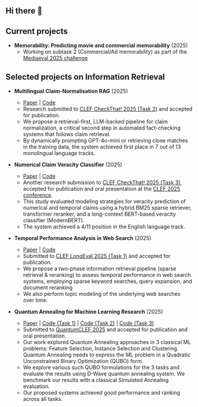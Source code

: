 ## Hi there 👋

<!--
**palexbg/palexbg** is a ✨ _special_ ✨ repository because its `README.md` (this file) appears on your GitHub profile.

Here are some ideas to get you started:

- 🔭 I’m currently working on ...
- 🌱 I’m currently learning ...
- 👯 I’m looking to collaborate on ...
- 🤔 I’m looking for help with ...
- 💬 Ask me about ...
- 📫 How to reach me: ...
- 😄 Pronouns: ...
- ⚡ Fun fact: ...
-->
## Current projects

- **Memorability: Predicting movie and commercial memorability** (2025)
  - Working on subtask 2 (Commercial/Ad memorability) as part of the [Mediaeval 2025 challenge](https://multimediaeval.github.io/editions/2025/tasks/memorability/)

## Selected projects on Information Retrieval

- **Multilingual Claim-Normalisation RAG** (2025)
  - [Paper](https://arxiv.org/abs/2508.17402) | [Code](https://github.com/dsgt-arc/checkthat-2025-claims)
  - Research submitted to [CLEF CheckThat! 2025 (Task 2)](https://checkthat.gitlab.io/clef2025/task2/) and accepted for publication.
  - We propose a retrieval-first, LLM-backed pipeline for claim normalization, a critical second step in automated fact-checking systems that follows claim retrieval. 
  - By dynamically prompting GPT-4o-mini or retrieving close matches in the training data, the system achieved first place in 7 out of 13 monolingual language tracks.

- **Numerical Claim Veracity Classifier** (2025)
  - [Paper](https://arxiv.org/pdf/2507.06195) | [Code](https://github.com/dsgt-arc/checkthat-2025-numerical)
  - Another research submission to [CLEF CheckThat! 2025 (Task 3)](https://checkthat.gitlab.io/clef2025/task3/), accepted for publication and oral presentation at the [CLEF 2025 conference](https://clef2025.clef-initiative.eu/).
  - This study evaluated modeling strategies for veracity prediction of numerical and temporal claims using a hybrid BM25 sparse retriever, transformer reranker, and a long-context BERT-based veracity classifier (ModernBERT). 
  - The system achieved a 4/11 position in the English language track.

- **Temporal Performance Analysis in Web Search** (2025) 
  - [Paper](https://arxiv.org/pdf/2507.08360) | [Code](https://github.com/dsgt-arc/longeval-2025)
  - Submitted to [CLEF LongEval 2025 (Task 1)](https://clef-longeval.github.io/tasks/)  and accepted for publication.
  - We propose a two-phase information retrieval pipeline (sparse retrieval & reranking) to assess temporal performance in web search systems, employing sparse keyword searches, query expansion, and document reranking
  - We also perform topic modeling of the underlying web searches over time.

- **Quantum Annealing for Machine Learning Research** (2025)
  - [Paper](https://arxiv.org/pdf/2507.15063?) | [Code (Task 1)](https://github.com/dsgt-arc/qclef-2025-feature) | [Code (Task 2)](https://github.com/dsgt-arc/qclef-2025-instance) | [Code (Task 3)](https://github.com/dsgt-arc/qclef-2025-clustering)
  - Submitted to [QuantumCLEF 2025](https://qclef.dei.unipd.it/clef2025-lab) and accepted for publication and oral presentation.  
  - Our work explored Quantum Annealing approaches in 3 classical ML problems: Feature Selection, Instance Selection and Clustering. Quantum Annealing needs to express the ML problem in a Quadratic Unconstrained Binary Optimization (QUBO) form.
  - We explore various such QUBO formulations for the 3 tasks and evaluate the results using D-Wave quantum annealing system. We benchmark our results with a classical Simulated Annealing evaluation. 
  - Our proposed systems achieved good performance and ranking across all tasks. 
